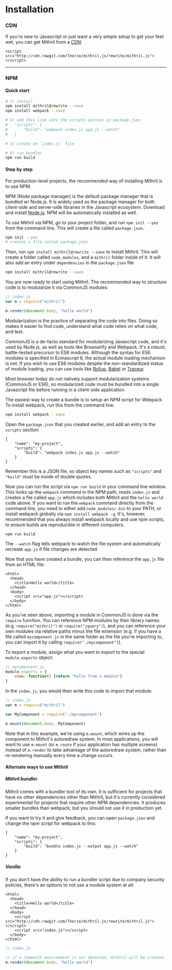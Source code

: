 # Installation

### CDN

If you're new to Javascript or just want a very simple setup to get your feet wet, you can get Mithril from a [CDN](https://en.wikipedia.org/wiki/Content_delivery_network):

```markup
<script src="http://cdn.rawgit.com/lhorie/mithril.js/rewrite/mithril.js"></script>
```

---

### NPM

#### Quick start

```bash
# 1) install
npm install mithril@rewrite --save
npm install webpack --save

# 2) add this line into the scripts section in package.json
#	"scripts": {
#		"build": "webpack index.js app.js --watch"
#	}

# 3) create an `index.js` file

# 4) run bundler
npm run build
```

#### Step by step

For production-level projects, the recommended way of installing Mithril is to use NPM.

NPM (Node package manager) is the default package manager that is bundled w/ Node.js. It is widely used as the package manager for both client-side and server-side libraries in the Javascript ecosystem. Download and install [Node.js](https://nodejs.org); NPM will be automatically installed as well.

To use Mithril via NPM, go to your project folder, and run `npm init --yes` from the command line. This will create a file called `package.json`.

```bash
npm init --yes
# creates a file called package.json
```

Then, run `npm install mithril@rewrite --save` to install Mithril. This will create a folder called `node_modules`, and a `mithril` folder inside of it. It will also add an entry under `dependencies` in the `package.json` file

```bash
npm install mithril@rewrite --save
```

You are now ready to start using Mithril. The recommended way to structure code is to modularize it via CommonJS modules:

```javascript
// index.js
var m = require("mithril")

m.render(document.body, "hello world")
```

Modularization is the practice of separating the code into files. Doing so makes it easier to find code, understand what code relies on what code, and test.

CommonJS is a de-facto standard for modularizing Javascript code, and it's used by Node.js, as well as tools like Browserify and Webpack. It's a robust, battle-tested precursor to ES6 modules. Although the syntax for ES6 modules is specified in Ecmascript 6, the actual module loading mechanism is not. If you wish to use ES6 modules despite the non-standardized status of module loading, you can use tools like [Rollup](http://rollupjs.org/), [Babel](https://babeljs.io/) or [Traceur](https://github.com/google/traceur-compiler).

Most browser today do not natively support modularization systems (CommonJS or ES6), so modularized code must be bundled into a single Javascript file before running in a client-side application.

The easiest way to create a bundle is to setup an NPM script for Webpack. To install webpack, run this from the command line:

```bash
npm install webpack --save
```

Open the `package.json` that you created earlier, and add an entry to the `scripts` section:

```
{
	"name": "my-project",
	"scripts": {
		"build": "webpack index.js app.js --watch"
	}
}
```

Remember this is a JSON file, so object key names such as `"scripts"` and `"build"` must be inside of double quotes.

Now you can run the script via `npm run build` in your command line window. This looks up the `webpack` command in the NPM path, reads `index.js` and creates a file called `app.js` which includes both Mithril and the `hello world` code above. If you want to run the `webpack` command directly from the command line, you need to either add `node_modules/.bin` to your PATH, or install webpack globally via `npm install webpack -g`. It's, however, recommended that you always install webpack locally and use npm scripts, to ensure builds are reproducible in different computers.

```
npm run build
```

The `--watch` flag tells webpack to watch the file system and automatically recreate `app.js` if file changes are detected.

Now that you have created a bundle, you can then reference the `app.js` file from an HTML file:

```markup
<html>
  <head>
    <title>Hello world</title>
  </head>
  <body>
    <script src="app.js"></script>
  </body>
</html>
```

As you've seen above, importing a module in CommonJS is done via the `require` function. You can reference NPM modules by their library names (e.g. `require("mithril")` or `require("jquery")`), and you can reference your own modules via relative paths minus the file extension (e.g. if you have a file called `mycomponent.js` in the same folder as the file you're importing to, you can import it by calling `require("./mycomponent")`).

To export a module, assign what you want to export to the special `module.exports` object:

```javascript
// mycomponent.js
module.exports = {
	view: function() {return "hello from a module"}
}
```

In the `index.js`, you would then write this code to import that module:

```javascript
// index.js
var m = require("mithril")

var MyComponent = require("./mycomponent")

m.mount(document.body, MyComponent)
```

Note that in this example, we're using `m.mount`, which wires up the component to Mithril's autoredraw system. In most applications, you will want to use `m.mount` (or `m.route` if your application has multiple screens) instead of `m.render` to take advantage of the autoredraw system, rather than re-rendering manually every time a change occurs.

#### Alternate ways to use Mithril

##### Mithril bundler

Mithril comes with a bundler tool of its own. It is sufficient for projects that have no other dependencies other than Mithril, but it's currently considered experimental for projects that require other NPM dependencies. It produces smaller bundles than webpack, but you should not use it in production yet.

If you want to try it and give feedback, you can open `package.json` and change the npm script for webpack to this:

```
{
	"name": "my-project",
	"scripts": {
		"build": "bundle index.js --output app.js --watch"
	}
}
```

##### Vanilla

If you don't have the ability to run a bundler script due to company security policies, there's an options to not use a module system at all:

```markup
<html>
  <head>
    <title>Hello world</title>
  </head>
  <body>
    <script src="http://cdn.rawgit.com/lhorie/mithril.js/rewrite/mithril.js"></script>
    <script src="index.js"></script>
  </body>
</html>
```

```javascript
// index.js

// if a CommonJS environment is not detected, Mithril will be created in the global scope
m.render(document.body, "hello world")
```
